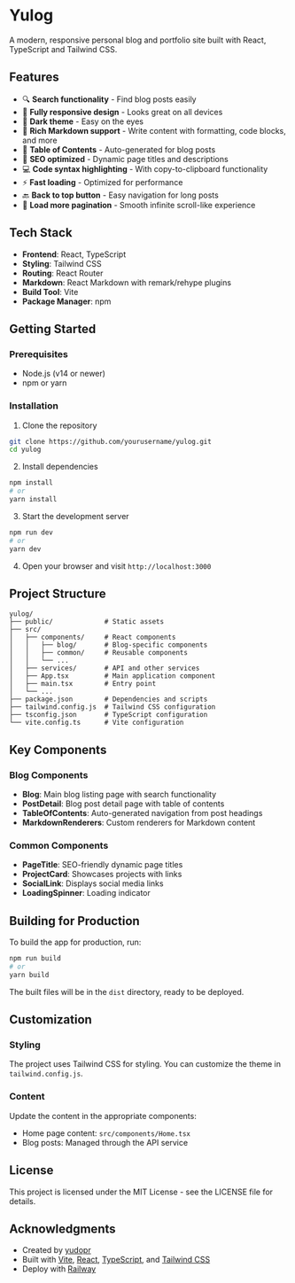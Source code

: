 # Yulog

A modern, responsive personal blog and portfolio site built with React, TypeScript and Tailwind CSS.

<!-- Note: Add a screenshot of your site here -->
<!-- ![Yulog Screenshot](public/screenshot.png) -->

## Features

- 🔍 **Search functionality** - Find blog posts easily
- 📱 **Fully responsive design** - Looks great on all devices
- 🎨 **Dark theme** - Easy on the eyes
- 📝 **Rich Markdown support** - Write content with formatting, code blocks, and more
- 📑 **Table of Contents** - Auto-generated for blog posts
- 🔗 **SEO optimized** - Dynamic page titles and descriptions
- 💻 **Code syntax highlighting** - With copy-to-clipboard functionality
- ⚡ **Fast loading** - Optimized for performance
- 🔙 **Back to top button** - Easy navigation for long posts
- 🔄 **Load more pagination** - Smooth infinite scroll-like experience

## Tech Stack

- **Frontend**: React, TypeScript
- **Styling**: Tailwind CSS
- **Routing**: React Router
- **Markdown**: React Markdown with remark/rehype plugins
- **Build Tool**: Vite
- **Package Manager**: npm

## Getting Started

### Prerequisites

- Node.js (v14 or newer)
- npm or yarn

### Installation

1. Clone the repository
```bash
git clone https://github.com/yourusername/yulog.git
cd yulog
```

2. Install dependencies
```bash
npm install
# or
yarn install
```

3. Start the development server
```bash
npm run dev
# or
yarn dev
```

4. Open your browser and visit `http://localhost:3000`

## Project Structure

```
yulog/
├── public/             # Static assets
├── src/
│   ├── components/     # React components
│   │   ├── blog/       # Blog-specific components
│   │   ├── common/     # Reusable components
│   │   └── ...
│   ├── services/       # API and other services
│   ├── App.tsx         # Main application component
│   ├── main.tsx        # Entry point
│   └── ...
├── package.json        # Dependencies and scripts
├── tailwind.config.js  # Tailwind CSS configuration
├── tsconfig.json       # TypeScript configuration
└── vite.config.ts      # Vite configuration
```

## Key Components

### Blog Components

- **Blog**: Main blog listing page with search functionality
- **PostDetail**: Blog post detail page with table of contents
- **TableOfContents**: Auto-generated navigation from post headings
- **MarkdownRenderers**: Custom renderers for Markdown content

### Common Components

- **PageTitle**: SEO-friendly dynamic page titles
- **ProjectCard**: Showcases projects with links
- **SocialLink**: Displays social media links
- **LoadingSpinner**: Loading indicator

## Building for Production

To build the app for production, run:

```bash
npm run build
# or
yarn build
```

The built files will be in the `dist` directory, ready to be deployed.

## Customization

### Styling

The project uses Tailwind CSS for styling. You can customize the theme in `tailwind.config.js`.

### Content

Update the content in the appropriate components:

- Home page content: `src/components/Home.tsx`
- Blog posts: Managed through the API service

## License

This project is licensed under the MIT License - see the LICENSE file for details.

## Acknowledgments
- Created by [yudopr](https://github.com/yudopr11)
- Built with [Vite](https://vitejs.dev/), [React](https://reactjs.org/), [TypeScript](https://www.typescriptlang.org/), and [Tailwind CSS](https://tailwindcss.com/) 
- Deploy with [Railway](https://railway.app)